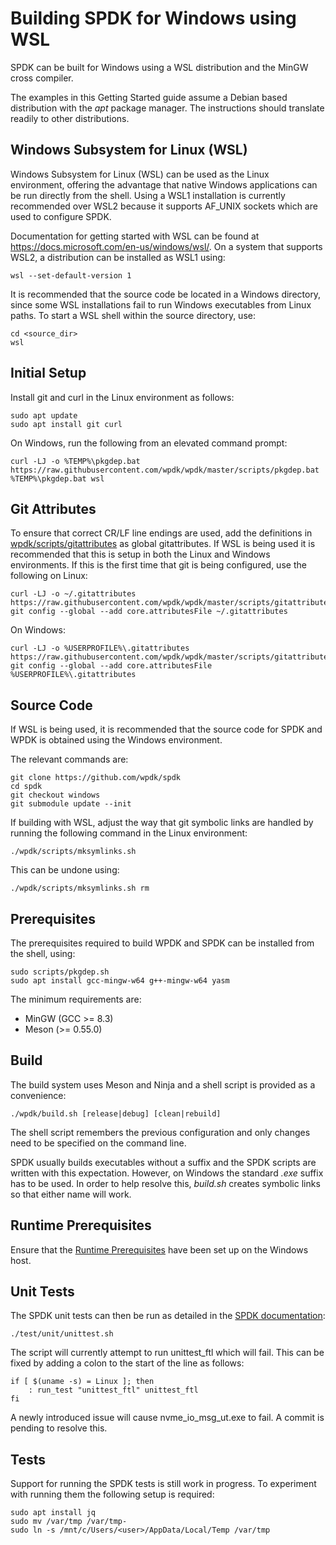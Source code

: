 # Building SPDK for Windows using WSL

SPDK can be built for Windows using a WSL distribution and the MinGW cross compiler.

The examples in this Getting Started guide assume a Debian based distribution with the *apt* package manager. The instructions should translate readily to other distributions.

<a id="wsl"></a>
## Windows Subsystem for Linux (WSL)

Windows Subsystem for Linux (WSL) can be used as the Linux environment,
offering the advantage that native Windows applications can be run directly from the shell.
Using a WSL1 installation is currently recommended over WSL2 because it supports
AF_UNIX sockets which are used to configure SPDK.

Documentation for getting started with WSL can be found at
https://docs.microsoft.com/en-us/windows/wsl/.
On a system that supports WSL2, a distribution can be installed as WSL1 using:

~~~{.sh}
wsl --set-default-version 1
~~~

It is recommended that the source code be located in a Windows directory, since some
WSL installations fail to run Windows executables from Linux paths.
To start a WSL shell within the source directory, use:

~~~{.sh}
cd <source_dir>
wsl
~~~

<a id="git"></a>
## Initial Setup

Install git and curl in the Linux environment as follows:
~~~{.sh}
sudo apt update
sudo apt install git curl
~~~

On Windows, run the following from an elevated command prompt:

~~~{.sh}
curl -LJ -o %TEMP%\pkgdep.bat https://raw.githubusercontent.com/wpdk/wpdk/master/scripts/pkgdep.bat
%TEMP%\pkgdep.bat wsl
~~~

<a id="git"></a>
## Git Attributes

To ensure that correct CR/LF line endings are used, add the definitions in
[wpdk/scripts/gitattributes](http://raw.githubusercontent.com/wpdk/wpdk/master/scripts/gitattributes)
as global gitattributes. If WSL is being used it is recommended that this is setup
in both the Linux and Windows environments. If this is the first time that git is being configured,
use the following on Linux:

~~~{.sh}
curl -LJ -o ~/.gitattributes https://raw.githubusercontent.com/wpdk/wpdk/master/scripts/gitattributes
git config --global --add core.attributesFile ~/.gitattributes
~~~

On Windows:

~~~{.sh}
curl -LJ -o %USERPROFILE%\.gitattributes https://raw.githubusercontent.com/wpdk/wpdk/master/scripts/gitattributes
git config --global --add core.attributesFile %USERPROFILE%\.gitattributes
~~~

<a id="source"></a>
## Source Code

If WSL is being used, it is recommended that the source code for SPDK and WPDK is
obtained using the Windows environment.

The relevant commands are:

~~~{.sh}
git clone https://github.com/wpdk/spdk
cd spdk
git checkout windows
git submodule update --init
~~~

If building with WSL, adjust the way that git symbolic links are handled
by running the following command in the Linux environment:

~~~{.sh}
./wpdk/scripts/mksymlinks.sh
~~~

This can be undone using:

~~~{.sh}
./wpdk/scripts/mksymlinks.sh rm
~~~

<a id="prerequisites"></a>
## Prerequisites

The prerequisites required to build WPDK and SPDK can be installed from
the shell, using:

~~~{.sh}
sudo scripts/pkgdep.sh
sudo apt install gcc-mingw-w64 g++-mingw-w64 yasm
~~~
The minimum requirements are:

* MinGW (GCC >= 8.3)
* Meson (>= 0.55.0)

<a id="build"></a>
## Build

The build system uses Meson and Ninja and a shell script is provided as a convenience:

~~~{.sh}
./wpdk/build.sh [release|debug] [clean|rebuild]
~~~

The shell script remembers the previous configuration and only changes need to be specified on the command line.

SPDK usually builds executables without a suffix and the SPDK scripts are written with this expectation.
However, on Windows the standard *.exe* suffix has to be used. In order to help resolve this, *build.sh*
creates symbolic links so that either name will work.

<a id="runtime"></a>
## Runtime Prerequisites
Ensure that the [Runtime Prerequisites](https://github.com/wpdk/wpdk#prereq) have been set up on the Windows host.

<a id="unit"></a>
## Unit Tests

The SPDK unit tests can then be run as detailed in the [SPDK documentation](https://github.com/spdk/spdk#unit-tests):
~~~{.sh}
./test/unit/unittest.sh
~~~

The script will currently attempt to run unittest_ftl which will fail.
This can be fixed by adding a colon to the start of the line as follows:

~~~{.sh}
if [ $(uname -s) = Linux ]; then
	: run_test "unittest_ftl" unittest_ftl
fi
~~~

A newly introduced issue will cause nvme_io_msg_ut.exe to fail. A commit is pending to resolve this.

<a id="tests"></a>
## Tests

Support for running the SPDK tests is still work in progress. To experiment with running them the following setup is required:

~~~{.sh}
sudo apt install jq
sudo mv /var/tmp /var/tmp-
sudo ln -s /mnt/c/Users/<user>/AppData/Local/Temp /var/tmp
~~~

